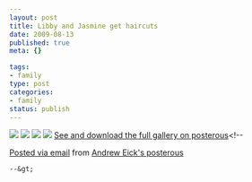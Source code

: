```yaml
--- 
layout: post
title: Libby and Jasmine get haircuts
date: 2009-08-13
published: true
meta: {}

tags: 
- family
type: post
categories: 
- family
status: publish
---
```

[![](http://media.eick.us/2011/05/IMG_0188.jpg.scaled.500.jpg)](http://posterous.com/getfile/files.posterous.com/andreweick/wEweG8nIGsHorlqAVocDADfI4abKiREsfq38lvETJ8pHLMn5PpXFxuxUdPpk/IMG_0188.jpg) ![](http://media.eick.us/2011/05/IMG_0189.jpg) ![](http://media.eick.us/2011/05/IMG_0190.jpg) [![](http://media.eick.us/2011/05/IMG_0187.jpg.scaled.500.jpg)](http://posterous.com/getfile/files.posterous.com/andreweick/k6hsMGieNGbWIPaMfE7lKTMGehfBlz5BEx72ZM0URn26ftaKCk6t5uN0UoBS/IMG_0187.jpg) [See and download the full gallery on posterous](http://andreweick.posterous.com/libby-and-jasmine-get-haircuts)&lt;!--  

  [Posted via email](http://posterous.com)   from [Andrew Eick's posterous](http://andreweick.posterous.com/libby-and-jasmine-get-haircuts)  

    --&gt;
